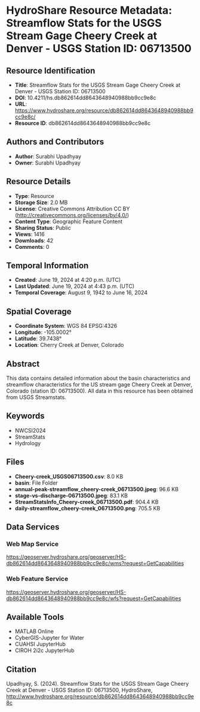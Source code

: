 # HydroShare Resource Metadata: Streamflow Stats for the USGS Stream Gage Cheery Creek at Denver - USGS Station ID: 06713500

## Resource Identification
- **Title**: Streamflow Stats for the USGS Stream Gage Cheery Creek at Denver - USGS Station ID: 06713500
- **DOI**: 10.4211/hs.db862614dd8643648940988bb9cc9e8c
- **URL**: https://www.hydroshare.org/resource/db862614dd8643648940988bb9cc9e8c/
- **Resource ID**: db862614dd8643648940988bb9cc9e8c

## Authors and Contributors
- **Author**: Surabhi Upadhyay
- **Owner**: Surabhi Upadhyay

## Resource Details
- **Type**: Resource
- **Storage Size**: 2.0 MB
- **License**: Creative Commons Attribution CC BY (http://creativecommons.org/licenses/by/4.0/)
- **Content Type**: Geographic Feature Content
- **Sharing Status**: Public
- **Views**: 1416
- **Downloads**: 42
- **Comments**: 0

## Temporal Information
- **Created**: June 19, 2024 at 4:20 p.m. (UTC)
- **Last Updated**: June 19, 2024 at 4:43 p.m. (UTC)
- **Temporal Coverage**: August 9, 1942 to June 16, 2024

## Spatial Coverage
- **Coordinate System**: WGS 84 EPSG:4326
- **Longitude**: -105.0002°
- **Latitude**: 39.7438°
- **Location**: Cherry Creek at Denver, Colorado

## Abstract
This data contains detailed information about the basin characteristics and streamflow characteristics for the US stream gage Cheery Creek at Denver, Colorado (station ID: 06713500). All data in this resource has been obtained from USGS Streamstats.

## Keywords
- NWCSI2024
- StreamStats
- Hydrology

## Files
- **Cheery-creek_USGS06713500.csv**: 8.0 KB
- **basin**: File Folder
- **annual-peak-streamflow_cheery-creek_06713500.jpeg**: 96.6 KB
- **stage-vs-discharge-06713500.jpeg**: 83.1 KB
- **StreamStatsInfo_Cheery-creek_06713500.pdf**: 904.4 KB
- **daily-streamflow_cheery-creek_06713500.png**: 705.5 KB

## Data Services
### Web Map Service
https://geoserver.hydroshare.org/geoserver/HS-db862614dd8643648940988bb9cc9e8c/wms?request=GetCapabilities

### Web Feature Service
https://geoserver.hydroshare.org/geoserver/HS-db862614dd8643648940988bb9cc9e8c/wfs?request=GetCapabilities

## Available Tools
- MATLAB Online
- CyberGIS-Jupyter for Water
- CUAHSI JupyterHub
- CIROH 2i2c JupyterHub

## Citation
Upadhyay, S. (2024). Streamflow Stats for the USGS Stream Gage Cheery Creek at Denver - USGS Station ID: 06713500, HydroShare, http://www.hydroshare.org/resource/db862614dd8643648940988bb9cc9e8c
